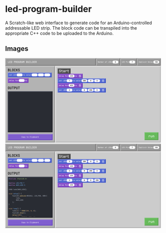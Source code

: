 # led-program-builder

A Scratch-like web interface to generate code for an Arduino-controlled addressable LED strip.
The block code can be transpiled into the appropriate C++ code to be uploaded to the Arduino.

## Images

![Demo Image 1](demo/image1.png)
![Demo Image 2](demo/image2.png)